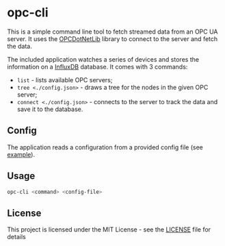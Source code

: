 # opc-cli

This is a simple command line tool to fetch streamed data from an OPC UA server.
It uses the [OPCDotNetLib](https://github.com/chmstimoteo/OPCDotNetLib) library to connect to the server and fetch the data.

The included application watches a series of devices and stores the information on a [InfluxDB](https://www.influxdata.com/) database. It comes with 3 commands:

- `list` - lists available OPC servers;
- `tree <./config.json>` - draws a tree for the nodes in the given OPC server;
- `connect <./config.json>` - connects to the server to track the data and save it to the database.

## Config

The application reads a configuration from a provided config file (see [example](./conf.json)).

## Usage

```bash
opc-cli <command> <config-file>
```

## License

This project is licensed under the MIT License - see the [LICENSE](LICENSE) file for details
